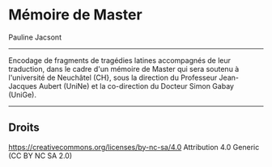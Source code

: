 # Mémoire de Master

Pauline Jacsont

---

Encodage de fragments de tragédies latines accompagnés de leur traduction, dans le cadre d'un mémoire de Master qui sera soutenu à l'université de Neuchâtel (CH}, sous la direction du Professeur Jean-Jacques Aubert (UniNe) et la co-direction du Docteur Simon Gabay (UniGe). 

---
## Droits
https://creativecommons.org/licenses/by-nc-sa/4.0
Attribution 4.0 Generic (CC BY NC SA 2.0)
